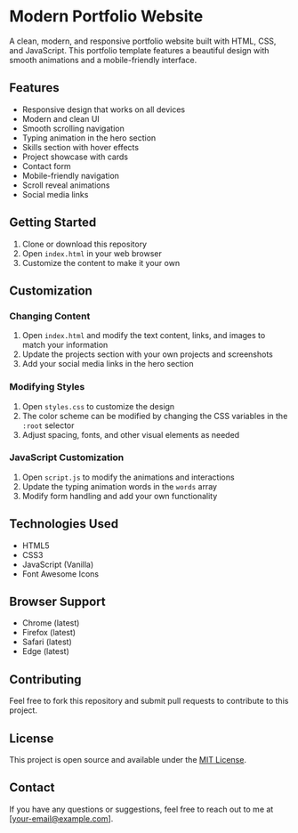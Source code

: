 # Modern Portfolio Website

A clean, modern, and responsive portfolio website built with HTML, CSS, and JavaScript. This portfolio template features a beautiful design with smooth animations and a mobile-friendly interface.

## Features

- Responsive design that works on all devices
- Modern and clean UI
- Smooth scrolling navigation
- Typing animation in the hero section
- Skills section with hover effects
- Project showcase with cards
- Contact form
- Mobile-friendly navigation
- Scroll reveal animations
- Social media links

## Getting Started

1. Clone or download this repository
2. Open `index.html` in your web browser
3. Customize the content to make it your own

## Customization

### Changing Content

1. Open `index.html` and modify the text content, links, and images to match your information
2. Update the projects section with your own projects and screenshots
3. Add your social media links in the hero section

### Modifying Styles

1. Open `styles.css` to customize the design
2. The color scheme can be modified by changing the CSS variables in the `:root` selector
3. Adjust spacing, fonts, and other visual elements as needed

### JavaScript Customization

1. Open `script.js` to modify the animations and interactions
2. Update the typing animation words in the `words` array
3. Modify form handling and add your own functionality

## Technologies Used

- HTML5
- CSS3
- JavaScript (Vanilla)
- Font Awesome Icons

## Browser Support

- Chrome (latest)
- Firefox (latest)
- Safari (latest)
- Edge (latest)

## Contributing

Feel free to fork this repository and submit pull requests to contribute to this project.

## License

This project is open source and available under the [MIT License](LICENSE).

## Contact

If you have any questions or suggestions, feel free to reach out to me at [your-email@example.com]. 